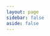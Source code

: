 ```yaml
---
layout: page
sidebar: false
aside: false
---
```


<script setup>
import {
  VPTeamPage,
  VPTeamPageTitle,
  VPTeamMembers,
  VPTeamPageSection
} from 'vitepress/theme'

const linkIcon = {
  svg: '<svg t="1759998982284" class="icon" viewBox="0 0 1024 1024" version="1.1" xmlns="http://www.w3.org/2000/svg" p-id="22707" width="64" height="64"><path d="M512 1024a512 512 0 1 1 0-1024 512 512 0 0 1 0 1024z m79.6672-557.8752l-1.979733-1.706667a108.817067 108.817067 0 0 0-11.946667-9.284266l-38.638933 34.542933a62.122667 62.122667 0 0 1 12.629333 8.738133l2.048 1.706667a52.770133 52.770133 0 0 1 0 80.2816L448.238933 674.952533c-24.7808 22.1184-64.853333 22.1184-89.634133 0l-2.048-1.774933a52.701867 52.701867 0 0 1 0-80.2816l47.786667-42.734933a132.642133 132.642133 0 0 1-11.8784-57.344l-73.864534 66.082133a97.621333 97.621333 0 0 0 0 148.343467l1.979734 1.706666c45.533867 40.823467 120.0128 40.823467 165.546666 0l105.540267-94.481066a97.621333 97.621333 0 0 0 0-148.343467z m170.666667-149.2992l-2.048-1.774933c-45.4656-40.823467-120.0128-40.823467-165.546667 0L489.2672 409.6c-45.533867 40.7552-45.533867 107.451733 0 148.2752l1.979733 1.706667c3.822933 3.413333 7.850667 6.417067 11.946667 9.284266l38.638933-34.6112a62.6688 62.6688 0 0 1-12.629333-8.669866l-1.979733-1.706667a52.770133 52.770133 0 0 1 0-80.349867L632.832 349.047467c24.712533-22.186667 64.853333-22.186667 89.565867 0l2.048 1.706666a52.770133 52.770133 0 0 1 0 80.349867l-47.7184 42.734933c8.260267 18.363733 12.219733 37.819733 11.810133 57.344l73.796267-66.082133a97.553067 97.553067 0 0 0 0-148.2752z" fill="#7F7F85" p-id="22708"></path></svg>'
}

const mailIcon = {
  svg: '<svg t="1760000487865" class="icon" viewBox="0 0 1024 1024" version="1.1" xmlns="http://www.w3.org/2000/svg" p-id="15429" width="64" height="64"><path d="M970.56 267.52a85.76 85.76 0 0 0 0-10.24v-2.88l-17.92 1.6 15.68-3.84v-3.52A141.44 141.44 0 0 0 960 227.2a128 128 0 0 0-11.2-20.48 123.84 123.84 0 0 0-103.04-54.72H176.96a123.84 123.84 0 0 0-102.72 55.36 128 128 0 0 0-11.84 22.72 124.8 124.8 0 0 0-6.72 22.72l16 3.2h-16.64a81.92 81.92 0 0 0-1.6 11.84v512a124.48 124.48 0 0 0 124.16 124.16h668.8a124.48 124.48 0 0 0 124.16-124.16v-512zM883.2 304v448a64 64 0 0 1-64 64H205.12a64 64 0 0 1-64-64v-448a64 64 0 0 1 1.92-16l334.4 267.84 2.56 3.2a48.96 48.96 0 0 0 26.88 11.84h6.08a42.24 42.24 0 0 0 31.04-11.84L880.96 288a62.08 62.08 0 0 1 2.24 16zM512 472.96l-290.88-233.6h581.76z" p-id="15430" fill="#7F7F85"></path></svg>'
}

const members = [
  {
    avatar: 'https://blog.ctdxz.com/avatar.webp',
    name: '吃土的小智',
    desc: '我家还蛮大的.jpg',
    links: [
      { icon: linkIcon, link: 'https://blog.ctdxz.com' },
      { icon: mailIcon, link: 'mailto:grtsinry43@outlook.com' },
      { icon: 'qq', link: 'http://wpa.qq.com/msgrd?v=3&uin=3096484572&site=qq&menu=yes' },
      { icon: 'bilibili', link: 'https://space.bilibili.com/476403407' },
      { icon: 'neteasecloudmusic', link: 'https://space.bilibili.com/476403407' },
      { icon: 'github', link: 'https://github.com/xiaozhi-6' },
    ]
  },
  {
    avatar: 'https://static.miaoer.net/logo/avatar.webp',
    name: '喵二の小博客',
    desc: '缘，妙不可言',
    links: [
      { icon: linkIcon, link: 'https://www.miaoer.net' },
      { icon: 'gmail', link: 'mailto:miaoermua@gmail.com' },
      { icon: 'bilibili', link: 'https://space.bilibili.com/41605906' },
      { icon: 'youtube', link: 'https://www.youtube.com/@miaoerchannel' },
      { icon: 'telegram', link: 'https://t.me/miaoer' },
      { icon: 'steam', link: 'https://steamcommunity.com/id/miaoermua' },
    ]
  },
  {
    avatar: 'https://s2.loli.net/2025/02/19/gX19mThYxyUDaZu.gif',
    name: 'Yesord',
    desc: '你相信光吗~~',
    links: [
      { icon: linkIcon, link: 'https://blog.yesord.top' },
      { icon: 'gmail', link: 'xuruolun666@gmail.com' },
      { icon: 'github', link: 'https://github.com/Yesord' },
      { icon: 'csdn', link: 'https://blog.csdn.net/aoliba_believer' },
      { icon: 'bilibili', link: 'https://space.bilibili.com/1527890846' },
      { icon: 'rss', link: 'hhttps://home.yesord.top/atom.xml' },
    ]
  },
  {
    avatar: 'https://hzz.cool/favicon.ico',
    name: '何智政个人博客',
    desc: '择善固执 守正出奇',
    links: [
      { icon: linkIcon, link: 'https://hzz.cool' },
      { icon: 'gmail', link: 'mailto:dexter.ho.cn@gmail.com' },
      { icon: 'github', link: 'https://github.com/hezhizheng' },
      { icon: 'instagram', link: 'https://www.instagram.com/dexter_ho_cn' },
      { icon: 'telegram', link: 'https://t.me/dexterho' },
      { icon: 'sinaweibo', link: 'https://weibo.com/u/5675317400' },
    ]
  },
  {
    avatar: 'https://img.cdn1.vip/i/68bbdee513eb9_1757142757.webp',
    name: 'LYEy_isine个人博客',
    desc: '花海无一日,少年踏自来',
    links: [
      { icon: linkIcon, link: 'https://caiyifeng.top' },
      { icon: 'qq', link: 'https://qm.qq.com/q/Uz2Vg3uzC2' },
      { icon: 'bilibili', link: 'https://space.bilibili.com/1358278810' },
      { icon: 'steam', link: 'https://steamcommunity.com/id/LYEy_isine/' },
      { icon: 'github', link: 'https://github.com/caiyifeng0705' },
      { icon: 'rss', link: 'https://caiyifeng.top/rss.xml' },
    ]
  },
  {
    avatar: 'https://www.timochan.cn/api/objects/icon/9s6tbcvax674yv2m88.jpg',
    name: 'TimochanのBlog',
    desc: 'Let\'s start learning',
    links: [
      { icon: linkIcon, link: 'https://www.timochan.cn' },
      { icon: mailIcon, link: 'mailto:i@timochan.cn' },
      { icon: 'github', link: 'https://github.com/ttimochan' },
      { icon: 'x', link: 'https://twitter.com/RefRebel' },
      { icon: 'rss', link: 'https://www.timochan.cn/feed' },
    ]
  },
  {
    avatar: 'https://image.kong.college/i/2025/09/09/spq9n6.png',
    name: '28.7',
    desc: '空山不见人，但闻人语响',
    links: [
      { icon: linkIcon, link: 'https://blog.kong.college' },
    ]
  },
  {
    avatar: 'https://www.lishoujie.cn/static/images/logo.png',
    name: '大壮博客',
    desc: '末日未来临，上帝不审人',
    links: [
      { icon: linkIcon, link: 'https://www.lishoujie.cn' },
    ]
  },
  {
    avatar: 'https://mccsjs.eu.org/img/head.jpg',
    name: 'mccsjs',
    desc: '点一盏灯，等一个迷路的夜',
    links: [
      { icon: linkIcon, link: 'https://mccsjs.eu.org' },
      { icon: 'qq', link: 'https://res.abeim.cn/api/qq/?qq=3505591664' },
      { icon: 'wechat', link: 'https://mccsjs.eu.org/img/wx.jpg' },
      { icon: 'bilibili', link: 'https://space.bilibili.com/209190096' },
      { icon: 'github', link: 'https://github.com/mccsjs' },
      { icon: 'rss', link: 'https://mccsjs.eu.org/rss2.xml' },
    ]
  },
  {
    avatar: 'https://cdn.tulan.cyou/noah/2025/07/26/b_5255bd8e31082e2a4332c4eb4172686e.jpg',
    name: 'NoahのBlog',
    desc: '努力去发光，而不是被照亮',
    links: [
      { icon: linkIcon, link: 'https://blog.noah0932.top' },
      { icon: mailIcon, link: 'mailto:noah@noah0932.top' },
      { icon: 'github', link: 'https://github.com/Noah0932' },
      { icon: 'rss', link: 'https://blog.noah0932.top/rss.xml' },
    ]
  },
  {
    avatar: 'https://importmengjie.github.io/images/avatar.jpg',
    name: 'ImportMengjie',
    desc: '一个车端C++软件开发程序猿',
    links: [
      { icon: linkIcon, link: 'https://importmengjie.github.io' },
      { icon: mailIcon, link: 'mailto:limengjie@hotmail.com' },
      { icon: 'github', link: 'https://github.com/ImportMengjie' },
      { icon: 'rss', link: 'https://importmengjie.github.io/index.xml' },
    ]
  },
  {
    avatar: 'https://free.picui.cn/free/2025/09/30/68dbd5869ed39.jpg',
    name: '裕裕裕的小破宅',
    desc: '一个充满青春活力的技术博客',
    links: [
      { icon: linkIcon, link: 'https://yu-blog.top' },
      { icon: 'gmail', link: 'mailto:https://github.com/rossiniortensia-ops' },
      { icon: 'sinaweibo', link: 'https://weibo.com/u/7995211964' },
      { icon: 'github', link: 'https://github.com/rossiniortensia-ops' },
    ]
  },
  {
    avatar: 'https://i1-cdn.feizhuqwq.com/img-assets/logo/faviconHD.jpg',
    name: 'feizhuqwq',
    desc: '因为不可能，所以才值得相信',
    links: [
      { icon: linkIcon, link: 'https://blog.feizhuqwq.com' },
      { icon: mailIcon, link: 'mailto:me@feizhuqwq.com' },
      { icon: 'rss', link: 'https://blog.feizhuqwq.com/feed/' },
    ]
  },
  {
    avatar: 'https://blog.tovoao.cn/favicon.ico',
    name: '鹤归博客',
    desc: '总有人间一两风<br>填我十万八千梦',
    links: [
      { icon: linkIcon, link: 'https://blog.tovoao.cn' },
      { icon: mailIcon, link: 'mailto:981739185@qq.com' },
      { icon: 'qq', link: 'https://wpa.qq.com/msgrd?v=3&uin=981739185&site=qq&menu=yes' },
    ]
  },
  {
    avatar: 'https://typonotes.com/logo/avatar.png',
    name: '老麦的书房',
    desc: 'Go语言(golang)、 云原生、 DevOps、 可视化追踪。',
    links: [
      { icon: linkIcon, link: 'https://typonotes.com' },
      { icon: 'github', link: 'https://github.com/tangx' },
      { icon: 'x', link: 'https://twitter.com/tangx' },
      { icon: 'rss', link: 'https://typonotes.com/index.xml' },
    ]
  },
  {
    avatar: 'https://chenmingyong.cn/static/4aa6f9aeeee31495a9fb2cc6d2f7a1ca.jpg',
    name: '陈明勇的博客',
    desc: '一名热爱技术、乐于分享的开发者，同时也是开源爱好者。',
    links: [
      { icon: linkIcon, link: 'https://chenmingyong.cn' },
      { icon: 'gmail', link: 'mailto:chenmingyong1999@gmail.com' },
      { icon: 'github', link: 'https://github.com/chenmingyong0423' },
      { icon: 'wechat', link: 'https://chenmingyong.cn/static/wx-qrcode.jpg' },
      { icon: 'zhihu', link: 'https://www.zhihu.com/people/chenmingyong-code' },
      { icon: 'juejin', link: 'https://juejin.cn/user/4174180683088269' },
    ]
  },
  {
    avatar: 'https://pic1.imgdb.cn/item/68b512ef58cb8da5c8689e8c.webp',
    name: '一世繁华',
    title: '水下机器人领域从业者',
    desc: '分享一二',
    links: [
      { icon: linkIcon, link: 'https://blog.hantaotao.top' },
      { icon: mailIcon, link: 'mailto:tohantao@outlook.com' },
    ]
  },
  {
    avatar: 'https://bu.dusays.com/2024/10/25/671b2438203a6.gif',
    name: 'Elykia',
    org: 'ZZU',
    orgLink: 'https://www.zzu.edu.cn/',
    desc: '致以无暇之人',
    links: [
      { icon: linkIcon, link: 'https://blog.elykia.cn' },
      { icon: 'qq', link: 'mailto:elykia@qq.com' },
      { icon: 'bilibili', link: 'https://space.bilibili.com/1451399239' },
      { icon: 'gitee', link: 'https://gitee.com/Elykia' },
      { icon: 'github', link: 'https://github.com/elykia-cn' },
      { icon: 'telegram', link: 'https://t.me/Elykia_cn' },
    ]
  },
  {
    avatar: 'https://blog.grtsinry43.com/favicon.ico',
    name: 'Grtsinry43\'s Blog',
    title: '',
    org: 'CSU',
    orgLink: 'https://www.csu.edu.cn',
    desc: '总之岁月漫长，然而值得等待',
    links: [
      { icon: linkIcon, link: 'https://blog.grtsinry43.com' },
      { icon: mailIcon, link: 'mailto:grtsinry43@outlook.com' },
      { icon: 'github', link: 'https://github.com/grtsinry43' },
      { icon: 'rss', link: 'https://blog.grtsinry43.com/feed' },
    ]
  },
  {
    avatar: 'https://youpai.roccoshi.top/avatar.jpg',
    name: 'Moreality\'s Blog',
    title: 'Developer',
    org: 'Amazon',
    orgLink: 'https://www.amazon.com',
    desc: 'The singularity is nearer.',
    links: [
      { icon: linkIcon, link: 'https://moreality.net' },
      { icon: 'gmail', link: 'mailto:imroccoshi@gmail.com' },
      { icon: 'github', link: 'https://github.com/Lincest' },
      { icon: 'bilibili', link: 'https://space.bilibili.com/15255409' },
      { icon: 'x', link: 'https://x.com/himoreality' },
      { icon: 'rss', link: 'https://moreality.net/atom.xml' },
    ]
  },
  {
    avatar: 'https://res.strikefreedom.top/static_res/blog/figures/avatar.png',
    name: 'Strike Freedom',
    org: 'GNET',
    orgLink: 'https://gnet.host',
    desc: '潘少的博客、个人主页、技术分享：编程、动漫、读书、历史、随笔。',
    links: [
      { icon: linkIcon, link: 'https://strikefreedom.top' },
      { icon: 'github', link: 'https://github.com/panjf2000' },
      { icon: 'zhihu', link: 'https://www.zhihu.com/people/andy_pan' },
      { icon: 'discord', link: 'https://discord.gg/UyKD7NZcfH' },
      { icon: 'instagram', link: 'https://instagram.com/panjf2000' },
      { icon: 'mastodon', link: 'https://mastodon.social/@andypan' },
    ]
  },
]
/*
  {
    avatar: '',
    name: '',
    desc: '',
    links: [
      { icon: linkIcon, link: '' },
      { icon: mailIcon, link: 'mailto:' },
    ]
  },

佬，已添加您到我的友链，请过目：https://zhh2001.github.io/links
麻烦您添加一下我的
网站名称：张恒华
网站地址：https://zhh2001.github.io
头像图片：https://zhh2001.github.io/avatar.jpg
描述：SDN研究者
*/

const templates = [
  {
    avatar: 'https://zhh2001.github.io/avatar.jpg',
    name: '[网站名称]',
    title: '[角色]',
    org: '[所在组织]',
    orgLink: '',
    desc: '[网站描述]',
    links: [
      { icon: 'gmail', ariaLabel: 'Gmail' },
      { icon: 'qq', ariaLabel: 'QQ' },
      { icon: 'wechat', ariaLabel: 'WeChat' },
      { icon: 'sinaweibo', ariaLabel: '新浪微博' },
      { icon: 'zhihu', ariaLabel: '知乎' },
      { icon: 'bilibili', ariaLabel: 'B站' },
      { icon: 'tiktok', ariaLabel: 'TikTok' },
      { icon: 'youtube', ariaLabel: 'YouTube' },
      { icon: 'facebook', ariaLabel: 'Facebook' },
    ]
  }
]
</script>

<VPTeamPage>
  <VPTeamPageTitle>
    <template #title>友情链接</template>
    <template #lead>各路大佬</template>
  </VPTeamPageTitle>
  <VPTeamMembers size="small" :members="members" />
  <VPTeamPageSection>
    <template #title>申请友链</template>
    <template #lead>
      <div style="margin-bottom: 8px;">
        <strong>申请条件</strong>
        <p>1.请确定贵站可以稳定运营；</p>
        <p>2.博客更新有一定的活跃度；</p>
        <p>3.申请前先添加本站至您的友链</p>
      </div>
      <div style="margin-bottom: 8px;">
        <strong>申请须知</strong>
        <p>本站会定期清理长时间无法访问的网站</p>
      </div>
      <div style="margin-bottom: 6px;">
        <strong>申请方式</strong>
        <p>可通过邮件联系我，请包含如下信息：</p>
        <p>1.网站名称和地址（必须）</p>
        <p>2.网站描述和Logo（可选）</p>
        <p>3.各个社交平台及链接（可选）</p>
        <p>4.所在组织及角色（可选）</p>
      </div>
      <div style="margin-bottom: 8px;">
        <strong>这些信息将像下面这样展示</strong>
      </div>
    </template>
    <template #members>
      <VPTeamMembers size="medium" :members="templates" />
    </template>
  </VPTeamPageSection>
</VPTeamPage>
